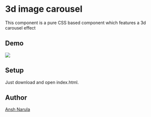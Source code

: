 # 3d image carousel

This component is a pure CSS based component which features a 3d carousel effect

## Demo

![](3d-img-carousel.gif)

## Setup

Just download and open index.html.

## Author

[Ansh Narula](https://github.com/anshnarula5)
